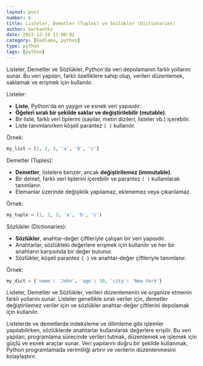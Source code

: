 ```yaml
---
layout: post
number: 6
title: Listeler, Demetler (Tuples) ve Sözlükler (Dictionaries)
author: berkantkz
date: 2023-12-19 11:00:02
category: [kodlama, python]
type: python
tags: [python]
---
```

Listeler, Demetler ve Sözlükler, Python'da veri depolamanın farklı yollarını sunar. Bu veri yapıları, farklı özelliklere sahip olup, verileri düzenlemek, saklamak ve erişmek için kullanılır.

Listeler:
- **Liste**, Python'da en yaygın ve esnek veri yapısıdır. 
- **Öğeleri sıralı bir şekilde saklar ve değiştirilebilir (mutable)**.
- Bir liste, farklı veri tiplerini (sayılar, metin dizileri, listeler vb.) içerebilir.
- Liste tanımlanırken köşeli parantez `[ ]` kullanılır.
  
Örnek:
```python
my_list = [1, 2, 3, 'a', 'b', 'c']
```

Demetler (Tuples):
- **Demetler**, listelere benzer, ancak **değiştirilemez (immutable)**.
- Bir demet, farklı veri tiplerini içerebilir ve parantez `( )` kullanılarak tanımlanır.
- Elemanlar üzerinde değişiklik yapılamaz, eklenemez veya çıkarılamaz.

Örnek:
```python
my_tuple = (1, 2, 3, 'a', 'b', 'c')
```

Sözlükler (Dictionaries):
- **Sözlükler**, anahtar-değer çiftleriyle çalışan bir veri yapısıdır.
- Anahtarlar, sözlükteki değerlere erişmek için kullanılır ve her bir anahtarın karşısında bir değer bulunur.
- Sözlükler, köşeli parantez `{ }` ve anahtar-değer çiftleriyle tanımlanır.

Örnek:
```python
my_dict = {'name': 'John', 'age': 30, 'city': 'New York'}
```

Listeler, Demetler ve Sözlükler, verileri düzenlemenin ve organize etmenin farklı yollarını sunar. Listeler genellikle sıralı veriler için, demetler değiştirilemez veriler için ve sözlükler anahtar-değer çiftlerini depolamak için kullanılır.

Listelerde ve demetlerde indeksleme ve dilimleme gibi işlemler yapılabilirken, sözlüklerde anahtarlar kullanılarak değerlere erişilir. Bu veri yapıları, programlama sürecinde verileri tutmak, düzenlemek ve işlemek için güçlü ve esnek araçlar sunar. Veri yapılarını doğru bir şekilde kullanmak, Python programlamada verimliliği artırır ve verilerin düzenlenmesini kolaylaştırır.